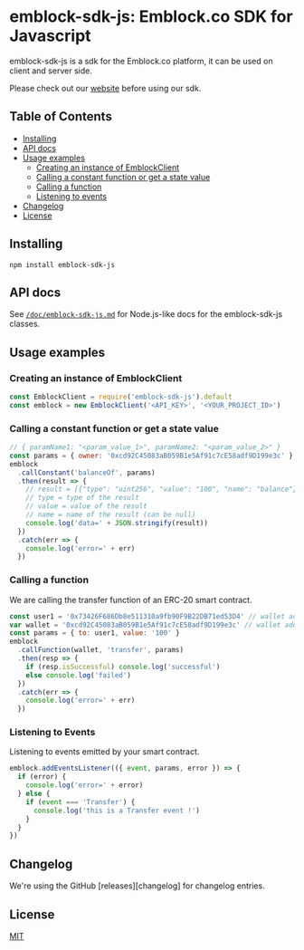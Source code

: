 # emblock-sdk-js: Emblock.co SDK for Javascript

emblock-sdk-js is a sdk for the Emblock.co platform, it can be used on client and server side.

Please check out our [website](https://emblock.co) before using our sdk.

## Table of Contents

- [Installing](#installing)
- [API docs](#api-docs)
- [Usage examples](#usage-examples)
  - [Creating an instance of EmblockClient](#creating-an-instance-of-emblockclient)
  - [Calling a constant function or get a state value](#calling-a-constant-function-or-get-a-state-value)
  - [Calling a function](#calling-a-function)
  - [Listening to events](#listening-to-events)
- [Changelog](#changelog)
- [License](#license)

## Installing

```
npm install emblock-sdk-js
```

## API docs

See [`/doc/emblock-sdk-js.md`](./doc/emblock-sdk-js.md) for Node.js-like docs for the emblock-sdk-js classes.

## Usage examples

### Creating an instance of EmblockClient

```js
const EmblockClient = require('emblock-sdk-js').default
const emblock = new EmblockClient('<API_KEY>', '<YOUR_PROJECT_ID>')
```

### Calling a constant function or get a state value

```js
// { paramName1: "<param_value_1>", paramName2: "<param_value_2>" }
const params = { owner: '0xcd92C45083aB059B1e5Af91c7cE58adf9D199e3c' }
emblock
  .callConstant('balanceOf', params)
  .then(result => {
    // result = [{"type": "uint256", "value": "100", "name": "balance"}]
    // type = type of the result
    // value = value of the result
    // name = name of the result (can be null)
    console.log('data=' + JSON.stringify(result))
  })
  .catch(err => {
    console.log('error=' + err)
  })
```

### Calling a function

We are calling the transfer function of an ERC-20 smart contract.

```js
const user1 = '0x73426F686Db8e511310a9fb90F9B22DB71ed53D4' // wallet address of the user 1
var wallet = '0xcd92C45083aB059B1e5Af91c7cE58adf9D199e3c' // wallet address of the sender
const params = { to: user1, value: '100' }
emblock
  .callFunction(wallet, 'transfer', params)
  .then(resp => {
    if (resp.isSuccessful) console.log('successful')
    else console.log('failed')
  })
  .catch(err => {
    console.log('error=' + err)
  })
```

### Listening to Events

Listening to events emitted by your smart contract.

```js
emblock.addEventsListener(({ event, params, error }) => {
  if (error) {
    console.log('error=' + error)
  } else {
    if (event === 'Transfer') {
      console.log('this is a Transfer event !')
    }
  }
})
```

## Changelog

We're using the GitHub [releases][changelog] for changelog entries.

## License

[MIT](LICENSE)

